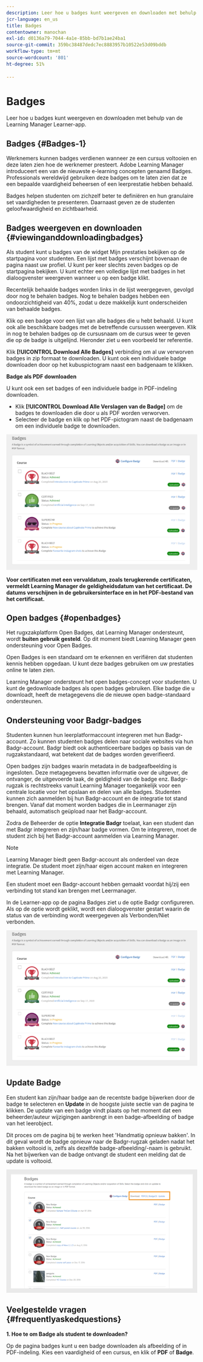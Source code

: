 ```yaml
---
description: Leer hoe u badges kunt weergeven en downloaden met behulp van de Learning Manager Learner-app.
jcr-language: en_us
title: Badges
contentowner: manochan
exl-id: d0136a79-7044-4a1e-85bb-bd7b1ae24ba1
source-git-commit: 359bc38487dedc7ec8883957b10522e53d09bddb
workflow-type: tm+mt
source-wordcount: '801'
ht-degree: 51%

---
```


# Badges

Leer hoe u badges kunt weergeven en downloaden met behulp van de Learning Manager Learner-app.

## Badges {#Badges-1}

Werknemers kunnen badges verdienen wanneer ze een cursus voltooien en deze laten zien hoe de werknemer presteert. Adobe Learning Manager introduceert een van de nieuwste e-learning concepten genaamd Badges. Professionals wereldwijd gebruiken deze badges om te laten zien dat ze een bepaalde vaardigheid beheersen of een leerprestatie hebben behaald.

Badges helpen studenten om zichzelf beter te definiëren en hun granulaire set vaardigheden te presenteren. Daarnaast geven ze de studenten geloofwaardigheid en zichtbaarheid.

## Badges weergeven en downloaden {#viewinganddownloadingbadges}

Als student kunt u badges van de widget Mijn prestaties bekijken op de startpagina voor studenten. Een lijst met badges verschijnt bovenaan de pagina naast uw profiel. U kunt per keer slechts zeven badges op de startpagina bekijken. U kunt echter een volledige lijst met badges in het dialoogvenster weergeven wanneer u op een badge klikt.

Recentelijk behaalde badges worden links in de lijst weergegeven, gevolgd door nog te behalen badges. Nog te behalen badges hebben een ondoorzichtigheid van 40%, zodat u deze makkelijk kunt onderscheiden van behaalde badges.

Klik op een badge voor een lijst van alle badges die u hebt behaald. U kunt ook alle beschikbare badges met de betreffende cursussen weergeven. Klik in nog te behalen badges op de cursusnaam om de cursus weer te geven die op de badge is uitgelijnd. Hieronder ziet u een voorbeeld ter referentie.

Klik **[!UICONTROL Download Alle Badges]** verbinding om al uw verworven badges in zip formaat te downloaden. U kunt ook een individuele badge downloaden door op het kubuspictogram naast een badgenaam te klikken.

**Badge als PDF downloaden**

U kunt ook een set badges of een individuele badge in PDF-indeling downloaden.

* Klik **[!UICONTROL Download Alle Verslagen van de Badge]** om de badges te downloaden die door u als PDF worden verworven.
* Selecteer de badge en klik op het PDF-pictogram naast de badgenaam om een individuele badge te downloaden.

![](assets/badges.png)

**Voor certificaten met een vervaldatum, zoals terugkerende certificaten, vermeldt Learning Manager de geldigheidsdatum van het certificaat. De datums verschijnen in de gebruikersinterface en in het PDF-bestand van het certificaat.**

## Open badges {#openbadges}

Het rugxzakplatform Open Badges, dat Learning Manager ondersteunt, wordt **buiten gebruik gesteld**. Op dit moment biedt Learning Manager geen ondersteuning voor Open Badges.

Open Badges is een standaard om te erkennen en verifiëren dat studenten kennis hebben opgedaan. U kunt deze badges gebruiken om uw prestaties online te laten zien.

Learning Manager ondersteunt het open badges-concept voor studenten. U kunt de gedownloade badges als open badges gebruiken. Elke badge die u downloadt, heeft de metagegevens die de nieuwe open badge-standaard ondersteunen.

## Ondersteuning voor Badgr-badges

Studenten kunnen hun leerplatformaccount integreren met hun Badgr-account. Zo kunnen studenten badges delen naar sociale websites via hun Badgr-account. Badgr biedt ook authenticeerbare badges op basis van de rugzakstandaard, wat betekent dat de badges worden geverifieerd.

Open badges zijn badges waarin metadata in de badgeafbeelding is ingesloten. Deze metagegevens bevatten informatie over de uitgever, de ontvanger, de uitgevoerde taak, de geldigheid van de badge enz. Badgr-rugzak is rechtstreeks vanuit Learning Manager toegankelijk voor een centrale locatie voor het opslaan en delen van alle badges. Studenten kunnen zich aanmelden bij hun Badgr-account en de integratie tot stand brengen. Vanaf dat moment worden badges die in Leermanager zijn behaald, automatisch geüpload naar het Badgr-account.

Zodra de Beheerder de optie **Integratie Badgr** toelaat, kan een student dan met Badgr integreren en zijn/haar badge vormen. Om te integreren, moet de student zich bij het Badgr-account aanmelden via Learning Manager.

>[!NOTE]
>
>Learning Manager biedt geen Badgr-account als onderdeel van deze integratie. De student moet zijn/haar eigen account maken en integreren met Learning Manager.

Een student moet een Badgr-account hebben gemaakt voordat hij/zij een verbinding tot stand kan brengen met Leermanager.

In de Learner-app op de pagina Badges ziet u de optie Badgr configureren. Als op de optie wordt geklikt, wordt een dialoogvenster gestart waarin de status van de verbinding wordt weergegeven als Verbonden/Niet verbonden.

![](assets/badges.png)

## Update Badge

Een student kan zijn/haar badge aan de recentste badge bijwerken door de badge te selecteren en **Update** in de hoogste juiste sectie van de pagina te klikken. De update van een badge vindt plaats op het moment dat een beheerder/auteur wijzigingen aanbrengt in een badge-afbeelding of badge van het leerobject.

Dit proces om de pagina bij te werken heet &#39;Handmatig opnieuw bakken&#39;. In dit geval wordt de badge opnieuw naar de Badgr-rugzak geladen nadat het bakken voltooid is, zelfs als dezelfde badge-afbeelding/-naam is gebruikt. Na het bijwerken van de badge ontvangt de student een melding dat de update is voltooid.

![](assets/badge-update.png)

## Veelgestelde vragen {#frequentlyaskedquestions}

**1. Hoe te om Badge als student te downloaden?**

Op de pagina badges kunt u een badge downloaden als afbeelding of in PDF-indeling. Kies een vaardigheid of een cursus, en klik of **PDF** of **Badge**.
